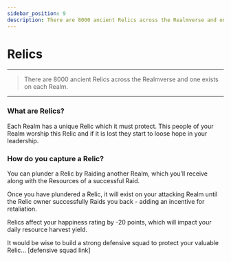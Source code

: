 ```yaml
---
sidebar_position: 9
description: There are 8000 ancient Relics across the Realmverse and one exists on each Realm.
---
```


# Relics
---


> There are 8000 ancient Relics across the Realmverse and one exists on each Realm. 

---

### What are Relics?

Each Realm has a unique Relic which it must protect. This people of your Realm worship this Relic and if it is lost they start to loose hope in your leadership.

### How do you capture a Relic?

You can plunder a Relic by Raiding another Realm, which you’ll receive along with the Resources of a successful Raid. 

Once you have plundered a Relic, it will exist on your attacking Realm until the Relic owner successfully Raids you back - adding an incentive for retaliation. 

Relics affect your happiness rating by -20 points, which will impact your daily resource harvest yield. 

It would be wise to build a strong defensive squad to protect your valuable Relic… [defensive squad link]
